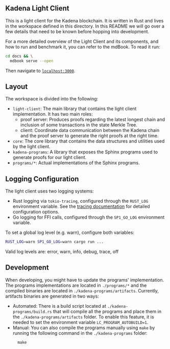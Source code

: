 ## Kadena Light Client

This is a light client for the Kadena blockchain. It is written in Rust and lives in the workspace defined in this directory. In this README we will go over a few details that need to be known before hopping into development.

For a more detailed overview of the Light Client and its components, and how to run and benchmark it, you can refer to the mdBook. To read it run:

```bash
cd docs && \
  mdbook serve --open
```

Then navigate to [`localhost:3000`](http://localhost:3000).

## Layout

The workspace is divided into the following:

- `light-client`: The main library that contains the light client implementation. It has two main roles:
    - proof server: Produces proofs regarding the latest longest chain and inclusion of some transactions in the state Merkle Tree.
    - client: Coordinate data communication between the Kadena chain and the proof server to generate the right proofs at the right time.
- `core`: The core library that contains the data structures and utilities used by the light client.
- `kadena-programs`: A library that exposes the Sphinx programs used to generate proofs for our light client.
- `programs/*`: Actual implementations of the Sphinx programs.

## Logging Configuration

The light client uses two logging systems:

- Rust logging via `tokio-tracing`, configured through the `RUST_LOG` environment variable. See the [tracing documentation](https://docs.rs/tracing-subscriber/latest/tracing_subscriber/filter/struct.EnvFilter.html) for detailed configuration options.
- Go logging for FFI calls, configured through the `SP1_GO_LOG` environment variable.

To set a global log level (e.g. warn), configure both variables:

```bash
RUST_LOG=warn SP1_GO_LOG=warn cargo run ...
```

Valid log levels are: error, warn, info, debug, trace, off

## Development

When developing, you might have to update the programs' implementation. The programs implementations are located in
`./programs/*` and the compiled binaries are located in
`./kadena-programs/artifacts`. Currently, artifacts binaries are generated in two ways:

- Automated: There is a build script located at
  `./kadena-programs/build.rs` that will compile all the programs and place them in the `./kadena-programs/artifacts`
  folder. To enable this feature, it is needed to set the environment variable `LC_PROGRAM_AUTOBUILD=1`.
- Manual: You can also compile the programs manually using `make` by running the following command in the
  `./kadena-programs` folder:
  ```shell
    make
    ```